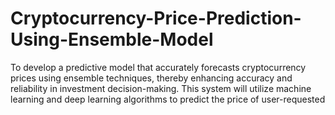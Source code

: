 # Cryptocurrency-Price-Prediction-Using-Ensemble-Model

To develop a predictive model that accurately forecasts cryptocurrency prices using ensemble 
techniques, thereby enhancing accuracy and reliability in investment decision-making. 
This system will utilize machine learning and deep learning algorithms to predict the price of user-requested 



